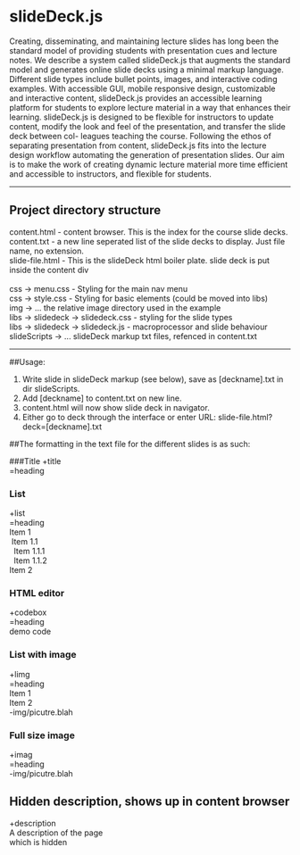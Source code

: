 # slideDeck.js
Creating, disseminating, and maintaining lecture slides has long been the standard model of providing students with presentation cues and lecture notes. We describe a system called slideDeck.js that augments the standard model and generates online slide decks using a minimal markup language. Different slide types include bullet points, images, and interactive coding examples. With accessible GUI, mobile responsive design, customizable and interactive content, slideDeck.js provides an accessible learning platform for students to explore lecture material in a way that enhances their learning. slideDeck.js is designed to be flexible for instructors to update content, modify the look and feel of the presentation, and transfer the slide deck between col- leagues teaching the course. Following the ethos of separating presentation from content, slideDeck.js fits into the lecture design workflow automating the generation of presentation slides. Our aim is to make the work of creating dynamic lecture material more time efficient and accessible to instructors, and flexible for students.

---
## Project directory structure

content.html - content browser. This is the index for the course slide decks.<br/>
content.txt - a new line seperated list of the slide decks to display. Just file name, no extension.<br/>
slide-file.html - This is the slideDeck html boiler plate. slide deck is put inside the content div<br/>
<br/>
css -> menu.css - Styling for the main nav menu<br/>
css -> style.css - Styling for basic elements (could be moved into libs)<br/>
img -> ... the relative image directory used in the example<br/>
libs -> slidedeck -> slidedeck.css - styling for the slide types<br/>
libs -> slidedeck -> slidedeck.js - macroprocessor and slide behaviour<br/>
slideScripts -> ... slideDeck markup txt files, refenced in content.txt

---

##Usage:
1. Write slide in slideDeck markup (see below), save as [deckname].txt in dir slideScripts.
2. Add [deckname] to content.txt on new line.
3. content.html will now show slide deck in navigator.
4. Either go to deck through the interface or enter URL: slide-file.html?deck=[deckname].txt



##The formatting in the text file for the different slides is as such:

###Title 
+title<br/>
=heading

### List 
+list<br/>
=heading<br/>
Item 1<br />
&nbsp;Item 1.1<br />
&nbsp;&nbsp;Item 1.1.1<br />
&nbsp;&nbsp;Item 1.1.2<br />
Item 2

### HTML editor 
+codebox<br/>
=heading<br/>
demo code

### List with image 
+limg<br/>
=heading<br/>
Item 1<br/>
Item 2<br/>
-img/picutre.blah

### Full size image
+imag<br/>
=heading<br/>
-img/picutre.blah

## Hidden description, shows up in content browser
+description<br/>
A description of the page<br/>
which is hidden 